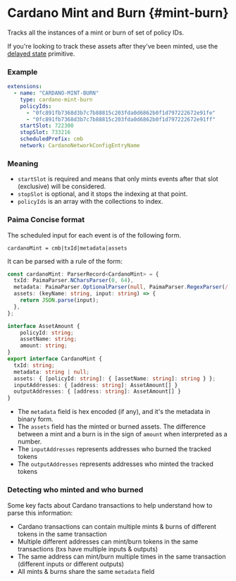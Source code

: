# Cardano Mint and Burn {#mint-burn}

Tracks all the instances of a mint or burn of set of policy IDs.

If you're looking to track these assets after they've been minted, use the [delayed state](./20-delayed-state.md) primitive. 

### Example

```yaml
extensions:
  - name: "CARDANO-MINT-BURN"
    type: cardano-mint-burn
    policyIds: 
      - "0fc891fb7368d3b7c7b88815c203fda0d6862b0f1d797222672e91fe"
      - "0fc891fb7368d3b7c7b88815c203fda0d6862b0f1d797222672e91ff"
    startSlot: 722300
    stopSlot: 733216
    scheduledPrefix: cmb
    network: CardanoNetworkConfigEntryName
``` 

### Meaning

- `startSlot` is required and means that only mints events after that slot (exclusive) will be considered.
- `stopSlot` is optional, and it stops the indexing at that point.
- `policyIds` is an array with the collections to index.

### Paima Concise format

The scheduled input for each event is of the following form.

```
cardanoMint = cmb|txId|metadata|assets
```

It can be parsed with a rule of the form:

```ts
const cardanoMint: ParserRecord<CardanoMint> = {
  txId: PaimaParser.NCharsParser(0, 64),
  metadata: PaimaParser.OptionalParser(null, PaimaParser.RegexParser(/[a-f0-9]*/)),
  assets: (keyName: string, input: string) => {
    return JSON.parse(input);
  },
};

interface AssetAmount {
    policyId: string;
    assetName: string;
    amount: string;
}
export interface CardanoMint {
  txId: string;
  metadata: string | null;
  assets: { [policyId: string]: { [assetName: string]: string } };
  inputAddresses: { [address: string]: AssetAmount[] }
  outputAddresses: { [address: string]: AssetAmount[] }
}
```

- The `metadata` field is hex encoded (if any), and it's the metadata in binary
form.
- The `assets` field has the minted or burned assets. The difference between a
mint and a burn is in the sign of `amount` when interpreted as a number.
- The `inputAddresses` represents addresses who burned the tracked tokens
- The `outputAddresses` represents addresses who minted the tracked tokens

### Detecting who minted and who burned

Some key facts about Cardano transactions to help understand how to parse this information:
- Cardano transactions can contain multiple mints & burns of different tokens in the same transaction
- Multiple different addresses can mint/burn tokens in the same transactions (txs have multiple inputs & outputs)
- The same address can mint/burn multiple times in the same transaction (different inputs or different outputs)
- All mints & burns share the same `metadata` field
